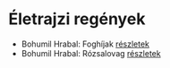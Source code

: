 # Életrajzi regények

- Bohumil Hrabal: Foghíjak [részletek](../_details/Bohumil%20Hrabal.md#id_442)
- Bohumil Hrabal: Rózsalovag [részletek](../_details/Bohumil%20Hrabal.md#id_447)